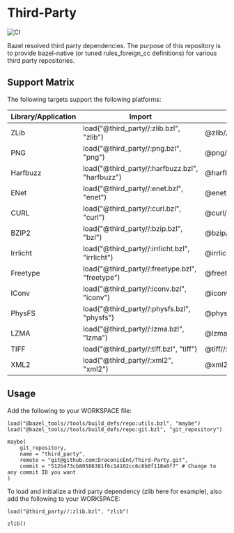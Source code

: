 # Third-Party

![CI](https://github.com/DraconicEnt/Third-Party/workflows/CI/badge.svg?branch=develop)

Bazel resolved third party dependencies.
The purpose of this repository is to provide bazel-native (or tuned rules_foreign_cc definitions) for various third party repositories.

## Support Matrix

The following targets support the following platforms:

| Library/Application    |   Import                                        | Target                |  Linux?  | Windows? |   OSX?   |
| ---------------------- | ----------------------------------------------- | --------------------  | -------- | -------- | -------- |
|        ZLib            | load("@third_party//:zlib.bzl", "zlib")         | @zlib//:zlib          | &#10003; | &#10003; | &#10007; |
|        PNG             | load("@third_party//:png.bzl", "png")           | @png//:png            | &#10007; | &#10007; | &#10007; |
|        Harfbuzz        | load("@third_party//:harfbuzz.bzl", "harfbuzz") | @harfbuzz//:harfbuzz  | &#10003; | &#10003; | &#10007; |
|        ENet            | load("@third_party//:enet.bzl", "enet")         | @enet//:enet          | &#10003; | &#10003; | &#10007; |
|        CURL            | load("@third_party//:curl.bzl", "curl")         | @curl//:curl          | &#10003; | &#10003; | &#10007; |
|        BZIP2           | load("@third_party//:bzip.bzl", "bzl")          | @bzip//:bzip          | &#10003; | &#10007; | &#10007; |
|        Irrlicht        | load("@third_party//:irrlicht.bzl", "irrlicht") | @irrlicht//:irrlicht  | &#10003; | &#10003; | &#10007; |
|        Freetype        | load("@third_party//:freetype.bzl", "freetype") | @freetype//:freetype  | &#10003; | &#10003; | &#10007; |
|         IConv          | load("@third_party//:iconv.bzl", "iconv")       | @iconv//:iconv        | &#10003; | &#10003; | &#10007; |
|         PhysFS         | load("@third_party//:physfs.bzl", "physfs")     | @physfs//:physfs      | &#10003; | &#10003; | &#10007; |
|         LZMA           | load("@third_party//:lzma.bzl", "lzma")         | @lzma//:lzma          | &#10003; | &#10003; | &#10007; |
|         TIFF           | load("@third_party//:tiff.bzl", "tiff")         | @tiff//:tiff          | &#10003; | &#10003; | &#10007; |
|         XML2           | load("@third_party//:xml2", "xml2")             | @xml2//:xml2          | &#10003; | &#10003; | &#10007; |

## Usage

Add the following to your WORKSPACE file:

```starlark
load("@bazel_tools//tools/build_defs/repo:utils.bzl", "maybe")
load("@bazel_tools//tools/build_defs/repo:git.bzl", "git_repository")

maybe(
    git_repository,
    name = "third_party",
    remote = "git@github.com:DraconicEnt/Third-Party.git",
    commit = "512b473cb80586381f6c14102cc6c8b0f118e0f7" # Change to any commit ID you want
)
```

To load and initialize a third party dependency (zlib here for example), also add the following to your WORKSPACE:

```starlark
load("@third_party//:zlib.bzl", "zlib")

zlib()
```
